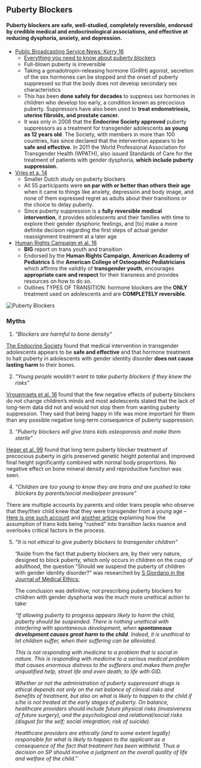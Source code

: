 ## Puberty Blockers
#### Puberty blockers are safe, well-studied, completely reversible, endorsed by credible medical and endocrinological associations, and effective at reducing dysphoria, anxiety, and depression.

*   [Public Broadcasting Service News: Korry 16](https://www.pbs.org/newshour/nation/puberty-blockers-may-improve-mental-health-transgender-adolescents)
    *   <span style="text-decoration:underline;">Everything you need to know about puberty blockers</span> 
    *   Full-blown puberty is irreversible
    *   Taking a gonadotropin-releasing hormone (GnRH) agonist, secretion of the sex hormones can be stopped and the onset of puberty suppressed so that the body does not develop secondary sex characteristics
    *   This has been **done safely for decades** to suppress sex hormones in children who develop too early, a condition known as precocious puberty. Suppressors have also been used to **treat endometriosis, uterine fibroids, and prostate cancer.**
    *   It was only in 2008 that the **Endocrine Society approved** puberty suppressors as a treatment for transgender adolescents **as young as 12 years old**. The Society, with members in more than 100 countries, has since declared that the intervention appears to be **safe and effective**.  In 2011 the World Professional Association for Transgender Health (WPATH), also issued Standards of Care for the treatment of patients with gender dysphoria, **which include puberty suppression.**
*   [Vries et a. 14](https://pediatrics.aappublications.org/content/early/2014/09/02/peds.2013-2958?sso=1&sso_redirect_count=1&nfstatus=401&nftoken=00000000-0000-0000-0000-000000000000&nfstatusdescription=ERROR%3a+No+local+token)
    *   Smaller Dutch study on puberty blockers
    *   All 55 participants were **on par with or better than others their age** when it came to things like anxiety, depression and body image, and none of them expressed regret as adults about their transitions or the choice to delay puberty.
    *   Since puberty suppression is a **fully reversible medical intervention**, it provides adolescents and their families with time to explore their gender dysphoric feelings, and [to] make a more definite decision regarding the first steps of actual gender reassignment treatment at a later age
*   [Human Rights Campaign et al. 16](https://assets2.hrc.org/files/documents/SupportingCaringforTransChildren.pdf)
    *   **BIG** report on trans youth and transition
    *   Endorsed by the **Human Rights Campaign**, **American Academy of Pediatrics** & the **American College of Osteopathic Pediatricians** which affirms the validity of **transgender youth**, encourages **appropriate care and respect** for their transness and provides resources on how to do so.
    *   Outlines TYPES OF TRANSITION: hormone blockers are the **ONLY** treatment used on adolescents and are **COMPLETELY reversible**.

![Puberty Blockers](https://github.com/NB419/source-library/blob/master/images/puberty_blockers.png)

### Myths

1. *“Blockers are harmful to bone density”*

[The Endocrine Society](https://www.eurekalert.org/pub_releases/2013-06/tes-mii061513.php) found that medical intervention in transgender adolescents appears to be **safe and effective** and that hormone treatment to halt puberty in adolescents with gender identity disorder **does not cause lasting harm** to their bones.



2. *“Young people wouldn’t want to take puberty blockers if they knew the risks”*

[Vrouenraets et al. 16](https://www.ncbi.nlm.nih.gov/pmc/articles/PMC4987409/) found that the few negative effects of puberty blockers do not change children’s minds and most adolescents stated that the lack of long-term data did not and would not stop them from wanting puberty suppression. They said that being happy in life was more important for them than any possible negative long-term consequence of puberty suppression.



3. *“Puberty blockers will give trans kids osteoporosis and make them sterile”*

[Heger et al. 99](https://academic.oup.com/jcem/article/84/12/4583/2864749) found that long term puberty blocker treatment of precocious puberty in girls preserved genetic height potential and improved final height significantly combined with normal body proportions. No negative effect on bone mineral density and reproductive function was seen.



4. *“Children are too young to know they are trans and are pushed to take blockers by parents/social media/peer pressure”*

There are multiple accounts by parents and older trans people who observe that they/their child knew that they were transgender from a young age – [Here is one such account](https://www.npr.org/templates/story/story.php?storyId=90273278) and [another article](https://www.thedailybeast.com/its-absurd-to-claim-that-trans-kids-are-being-rushed-into-transitioning) explaining how the assumption of trans kids being "rushed" into transition lacks nuance and overlooks critical factors in the process.

5. *“It is not ethical to give puberty blockers to transgender children”*

    “Aside from the fact that puberty blockers are, by their very nature, designed to block puberty, which only occurs in children on the cusp of adulthood, the question "Should we suspend the puberty of children with gender identity disorder?” was researched by [S Giordano in the Journal of Medical Ethics:](https://docdro.id/xKro7DS)


    The conclusion was definitive; not prescribing puberty blockers for children with gender dysphoria was the much more unethical action to take:


    _“If allowing puberty to progress appears likely to harm the child, puberty should be suspended. There is nothing unethical with interfering with spontaneous development, when **spontaneous development causes great harm to the child**. Indeed, it is unethical to let children suffer, when their suffering can be alleviated._


    _This is not responding with medicine to a problem that is social in nature. This is responding with medicine to a serious medical problem that causes enormous distress to the sufferers and makes them prefer unqualified help, street life and even death, to life with GID._


    _Whether or not the administration of puberty suppressant drugs is ethical depends not only on the net balance of clinical risks and benefits of treatment, but also on what is likely to happen to the child if s/he is not treated at the early stages of puberty. On balance, healthcare providers should include future physical risks (invasiveness of future surgery), and the psychological and relational/social risks (disgust for the self; social integration; risk of suicide)._


    _Healthcare providers are ethically (and to some extent legally) responsible for what is likely to happen to the applicant as a consequence of the fact that treatment has been withheld. Thus a decision on SP should involve a judgment on the overall quality of life and welfare of the child.”_

